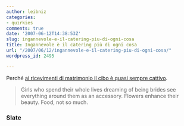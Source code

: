 ```yaml
---
author: leibniz
categories:
- quirkies
comments: true
date: '2007-06-12T14:38:53Z'
slug: ingannevole-e-il-catering-piu-di-ogni-cosa
title: Ingannevole è il catering più di ogni cosa
url: "/2007/06/12/ingannevole-e-il-catering-piu-di-ogni-cosa/"
wordpress_id: 2495

---
```

Perché [ai ricevimenti di matrimonio il cibo è quasi sempre cattivo](https://www.slate.com/id/2168011/fr/rss/).


> Girls who spend their whole lives dreaming of being brides see everything around them as an accessory. Flowers enhance their beauty. Food, not so much.




### Slate

